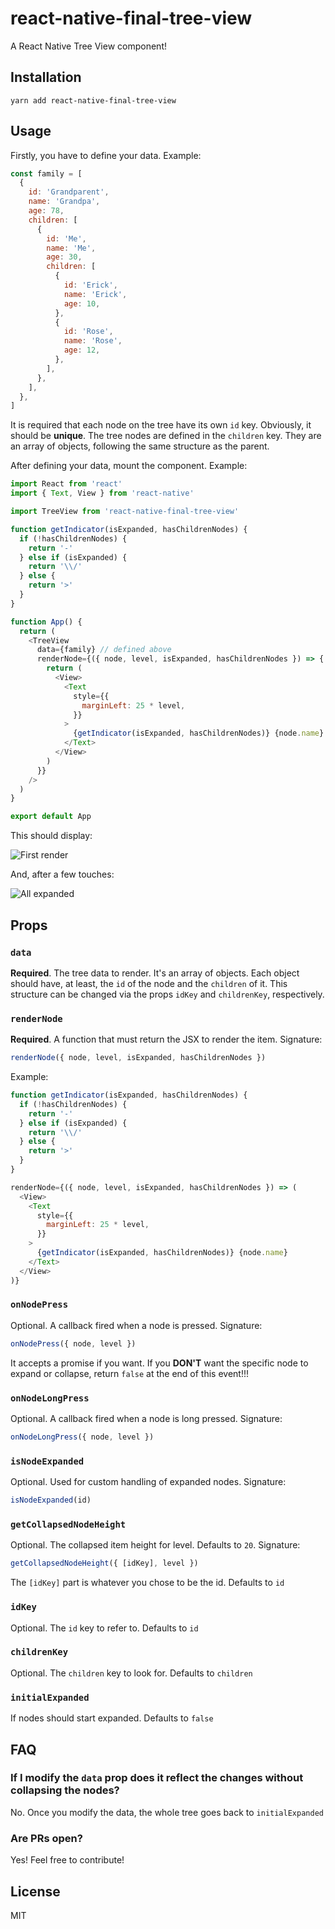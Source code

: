 # react-native-final-tree-view

A React Native Tree View component!

## Installation

`yarn add react-native-final-tree-view`

## Usage

Firstly, you have to define your data. Example:

```js
const family = [
  {
    id: 'Grandparent',
    name: 'Grandpa',
    age: 78,
    children: [
      {
        id: 'Me',
        name: 'Me',
        age: 30,
        children: [
          {
            id: 'Erick',
            name: 'Erick',
            age: 10,
          },
          {
            id: 'Rose',
            name: 'Rose',
            age: 12,
          },
        ],
      },
    ],
  },
]
```

It is required that each node on the tree have its own `id` key. Obviously, it should be **unique**.
The tree nodes are defined in the `children` key.
They are an array of objects, following the same structure as the parent.

After defining your data, mount the component. Example:

```js
import React from 'react'
import { Text, View } from 'react-native'

import TreeView from 'react-native-final-tree-view'

function getIndicator(isExpanded, hasChildrenNodes) {
  if (!hasChildrenNodes) {
    return '-'
  } else if (isExpanded) {
    return '\\/'
  } else {
    return '>'
  }
}

function App() {
  return (
    <TreeView
      data={family} // defined above
      renderNode={({ node, level, isExpanded, hasChildrenNodes }) => {
        return (
          <View>
            <Text
              style={{
                marginLeft: 25 * level,
              }}
            >
              {getIndicator(isExpanded, hasChildrenNodes)} {node.name}
            </Text>
          </View>
        )
      }}
    />
  )
}

export default App
```

This should display:

![First render](https://i.imgur.com/LWDr9Ba.png)

And, after a few touches:

![All expanded](https://i.imgur.com/lEWGnIW.png)

## Props

### `data`

**Required**. The tree data to render. It's an array of objects.
Each object should have, at least, the `id` of the node and the `children` of it.
This structure can be changed via the props `idKey` and `childrenKey`, respectively.

### `renderNode`

**Required**. A function that must return the JSX to render the item. Signature:

```js
renderNode({ node, level, isExpanded, hasChildrenNodes })
```

Example:

```js
function getIndicator(isExpanded, hasChildrenNodes) {
  if (!hasChildrenNodes) {
    return '-'
  } else if (isExpanded) {
    return '\\/'
  } else {
    return '>'
  }
}

renderNode={({ node, level, isExpanded, hasChildrenNodes }) => (
  <View>
    <Text
      style={{
        marginLeft: 25 * level,
      }}
    >
      {getIndicator(isExpanded, hasChildrenNodes)} {node.name}
    </Text>
  </View>
)}
```

### `onNodePress`

Optional. A callback fired when a node is pressed. Signature:

```js
onNodePress({ node, level })
```

It accepts a promise if you want. If you **DON'T** want the specific node to expand or collapse, return `false` at the end of this event!!!

### `onNodeLongPress`

Optional. A callback fired when a node is long pressed. Signature:

```js
onNodeLongPress({ node, level })
```

### `isNodeExpanded`

Optional. Used for custom handling of expanded nodes. Signature:

```js
isNodeExpanded(id)
```

### `getCollapsedNodeHeight`

Optional. The collapsed item height for level. Defaults to `20`. Signature:

```js
getCollapsedNodeHeight({ [idKey], level })
```

The `[idKey]` part is whatever you chose to be the id. Defaults to `id`

### `idKey`

Optional. The `id` key to refer to. Defaults to `id`

### `childrenKey`

Optional. The `children` key to look for. Defaults to `children`

### `initialExpanded`

If nodes should start expanded. Defaults to `false`

## FAQ

### If I modify the `data` prop does it reflect the changes without collapsing the nodes?

No. Once you modify the data, the whole tree goes back to `initialExpanded`

### Are PRs open?

Yes! Feel free to contribute!

## License

MIT

